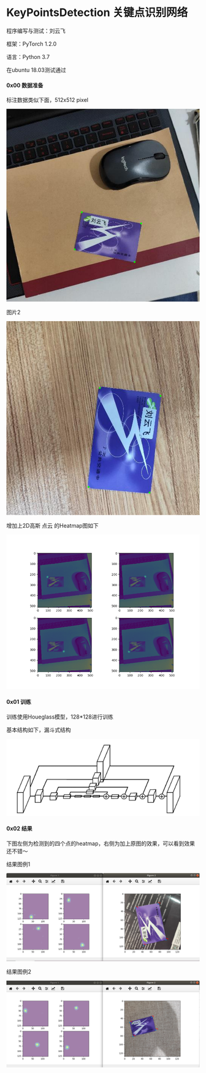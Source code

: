 # KeyPointsDetection 关键点识别网络
程序编写与测试：刘云飞

框架：PyTorch 1.2.0

语言：Python 3.7

在ubuntu 18.03测试通过

#### 0x00 数据准备

标注数据类似下面，512x512 pixel

![图片1](images/data1.png)

图片2

![图片2](images/data2.png)

增加上2D高斯  点云 的Heatmap图如下

![热点图](images/card_keypoints.png)

#### 0x01 训练

训练使用Houeglass模型，128*128进行训练

基本结构如下，漏斗式结构

![网络结构图](images/hour.png)

#### 0x02 结果

下图左侧为检测到的四个点的heatmap，右侧为加上原图的效果，可以看到效果还不错～

结果图例1

![结果1图](images/result1.png)

结果图例2

![结果2图](images/result2.png)